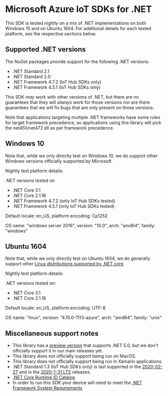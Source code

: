 # Microsoft Azure IoT SDKs for .NET

This SDK is tested nightly on a mix of .NET implementations on both Windows 10 and on Ubuntu 1604. For additional details
for each tested platform, see the respective sections below. 

## Supported .NET versions

The NuGet packages provide support for the following .NET versions:
- .NET Standard 2.1
- .NET Standard 2.0
- .NET Framework 4.7.2 (IoT Hub SDKs only)
- .NET Framework 4.5.1 (IoT Hub SDKs only)

This SDK _may_ work with other versions of .NET, but there are no guarantees that they will _always_ work for those 
versions nor are there guarantees that we will fix bugs that are only present on those versions.

Note that applications targeting multiple .NET frameworks have some rules for target framework precedence, so applications using this library will pick the net451/net472 dll as per framework precedence.

## Windows 10

Note that, while we only directly test on Windows 10, we do support other Windows versions officially supported by Microsoft.

Nightly test platform details:

.NET versions tested on
- .NET Core 3.1
- .NET Core 2.1.18
- .NET Framework 4.7.2 (only IoT Hub SDKs tested)
- .NET Framework 4.5.1 (only IoT Hub SDKs tested)


Default locale: en_US, platform encoding: Cp1252

OS name: "windows server 2016", version: "10.0", arch: "amd64", family: "windows"

## Ubuntu 1604

Note that, while we only directly test on Ubuntu 1604, we do generally support other [Linux distributions supported by .NET core](https://docs.microsoft.com/en-us/dotnet/core/install/linux). 

Nightly test platform details:

.NET versions tested on:
- .NET Core 3.1
- .NET Core 2.1.18

Default locale: en_US, platform encoding: UTF-8

OS name: "linux", version: "4.15.0-1113-azure", arch: "amd64", family: "unix"

## Miscellaneous support notes

- This library has a [preview version](https://github.com/Azure/azure-iot-sdk-csharp/releases/tag/preview_2021-6-8) that supports .NET 5.0, but we don't officially support it in our main releases yet.
- This library does not officially support being run on MacOS.
- This library does not officially support being run in Xamarin applications.
- .NET Standard 1.3 (IoT Hub SDKs only) is last supported in the [2020-02-27](https://github.com/Azure/azure-iot-sdk-csharp/releases/tag/2020-2-27) and in the [2020-1-31 LTS](https://github.com/Azure/azure-iot-sdk-csharp/releases/tag/lts_2020-1-31) releases.
- [.NET Core Runtime ID Catalog](https://docs.microsoft.com/dotnet/core/rid-catalog)
- In order to run this SDK your device will need to meet the [.NET Framework System Requirements](https://docs.microsoft.com/dotnet/framework/get-started/system-requirements)
